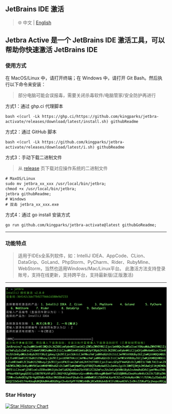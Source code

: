 ## JetBrains IDE 激活

> 🌐️ 中文 | [English](README.md)

Jetbra Active 是一个 JetBrains IDE 激活工具，可以帮助你快速激活 JetBrains IDE
---
### 使用方式

在 MacOS/Linux 中，请打开终端；在 Windows 中，请打开 Git Bash。然后执行以下命令来安装：
> 部分电脑可能会误报毒，需要关闭杀毒软件/电脑管家/安全防护再进行

方式1：通过 ghp.ci 代理脚本
```shell
bash <(curl -Lk https://ghp.ci/https://github.com/kingparks/jetbra-activate/releases/download/latest/install.sh) githubReadme
```
方式2：通过 GitHub 脚本
```shell
bash <(curl -Lk https://github.com/kingparks/jetbra-activate/releases/download/latest/i.sh) githubReadme
```
方式3：手动下载二进制文件
> 从 [release](https://github.com/kingparks/jetbra-activate/releases) 页下载对应操作系统的二进制文件
 ```shell
# MaxOS/Linux
sudo mv jetbra_xx_xxx /usr/local/bin/jetbra;
chmod +x /usr/local/bin/jetbra;
jetbra githubReadme;
# Windows 
# 双击 jetbra_xx_xxx.exe
```
方式4：通过 go install 安装方式
```shell
go run github.com/kingparks/jetbra-activate@latest githubGoReadme;
```

---
### 功能特点

> 适用于IDEs全系列软件，如：IntelliJ IDEA、AppCode、CLion、DataGrip、GoLand、PhpStorm、PyCharm、Rider、RubyMine、WebStorm，当然也适用Windows/Mac/Linux平台。 此激活方法支持登录账号，支持在线更新，支持跨平台，支持最新版(正版激活)

---
![img_7.png](./img/img_2.png)

### Star History
<a href="https://star-history.com/#kingparks/jetbra-activate&Date">
 <picture>
   <source media="(prefers-color-scheme: dark)" srcset="https://api.star-history.com/svg?repos=kingparks/jetbra-activate&type=Date&theme=dark" />
   <source media="(prefers-color-scheme: light)" srcset="https://api.star-history.com/svg?repos=kingparks/jetbra-activate&type=Date" />
   <img alt="Star History Chart" src="https://api.star-history.com/svg?repos=kingparks/jetbra-activate&type=Date" />
 </picture>
</a>